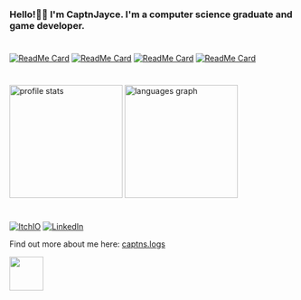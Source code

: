 <h3>
  Hello!👋🏻 I'm CaptnJayce. I'm a computer science graduate and game developer.
</h3>

#
 
[![ReadMe Card](https://github-readme-stats.vercel.app/api/pin/?username=captnjayce&repo=falling-sand&hide_border=true&theme=rose_pine&bg_color=00000000)](https://github.com/captnjayce/falling-sand)
[![ReadMe Card](https://github-readme-stats.vercel.app/api/pin/?username=captnjayce&repo=dimentia&hide_border=true&theme=rose_pine&bg_color=00000000)](https://github.com/captnjayce/dimentia)
[![ReadMe Card](https://github-readme-stats.vercel.app/api/pin/?username=captnjayce&repo=infinite-caves&hide_border=true&theme=rose_pine&bg_color=00000000)](https://github.com/CaptnJayce/infinite-caves)
[![ReadMe Card](https://github-readme-stats.vercel.app/api/pin/?username=captnjayce&repo=portfolio-website&hide_border=true&theme=rose_pine&bg_color=00000000)](https://github.com/captnjayce/portfolio-website)

#

<div align ="left">
  <img src="https://github-readme-stats.vercel.app/api?username=captnjayce&theme=rose_pine&hide_border=true&bg_color=00000000"alt="profile stats" height="200"/>
  <img src="https://github-readme-stats.vercel.app/api/top-langs?username=CaptnJayce&locale=en&hide_title=false&hide_border=true&layout=compact&langs_count=8&theme=rose_pine&exclude_repo=dotfiles&bg_color=00000000&order=2"alt="languages graph" height="200"/>
</div>

#

[![ItchIO](https://img.shields.io/badge/ItchIO-black?style=flat-square&logo=itch.io)](https://captnjayce.itch.io/)
[![LinkedIn](https://img.shields.io/badge/LinkedIn-black?style=flat-square&logo=linkedin)](https://www.linkedin.com/in/jc444/)

<p> Find out more about me here: <a href="https://captnjayce.github.io/">captns.logs</a></p> 

<img src="https://media1.tenor.com/m/89MPCBQDPKYAAAAd/plink-nerd.gif" width="60px">

